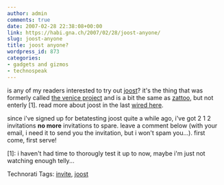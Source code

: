 ```yaml
---
author: admin
comments: true
date: 2007-02-28 22:38:08+00:00
link: https://habi.gna.ch/2007/02/28/joost-anyone/
slug: joost-anyone
title: joost anyone?
wordpress_id: 873
categories:
- gadgets and gizmos
- technospeak
---
```


is any of my readers interested to try out [joost](http://joost.com/)? it's the thing that was formerly called [the venice project](https://google.com/search?client=safari&rls=en&q=the+venice+project&ie=UTF-8&oe=UTF-8) and is a bit the same as [zattoo](http://zattoo.com/), but not enterly [1]. read more about joost in the last [wired here](http://www.wired.com/wired/archive/15.02/trouble.html).

since i've signed up for betatesting joost quite a while ago, i've got 2 1 2 invitations **no more** invitations to spare. leave a comment below (with your email, i need it to send you the invitation, but i won't spam you...). first come, first serve!

[1]: i haven't had time to thorougly test it up to now, maybe i'm just not watching enough telly...



Technorati Tags: [invite](http://www.technorati.com/tag/invite), [joost](http://www.technorati.com/tag/joost)
